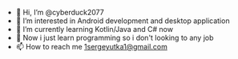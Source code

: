 - 👋 Hi, I’m @cyberduck2077
- 👀 I’m interested in Android development and desktop application
- 🌱 I’m currently learning Kotlin/Java and C# now
- 💞️ Now i just learn programming so i don't looking to any job 
- 📫 How to reach me 1sergeyutka1@gmail.com


